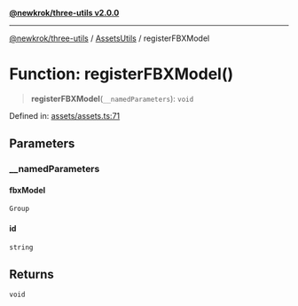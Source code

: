 [**@newkrok/three-utils v2.0.0**](../../../../README.md)

***

[@newkrok/three-utils](../../../../globals.md) / [AssetsUtils](../README.md) / registerFBXModel

# Function: registerFBXModel()

> **registerFBXModel**(`__namedParameters`): `void`

Defined in: [assets/assets.ts:71](https://github.com/NewKrok/three-utils/blob/a38231b899f4eeb8c881d6a9f7248bab4e06755e/src/assets/assets.ts#L71)

## Parameters

### \_\_namedParameters

#### fbxModel

`Group`

#### id

`string`

## Returns

`void`

